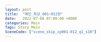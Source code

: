 ```yaml
---
layout: post
title:  "메인_회상_001~012장"
date:   2022-07-08 07:00:00 +0000
categories: Main
Tags: Story Main
SceneCode: ["scene_skip_cp001-012_q1_s10"]
---
```

